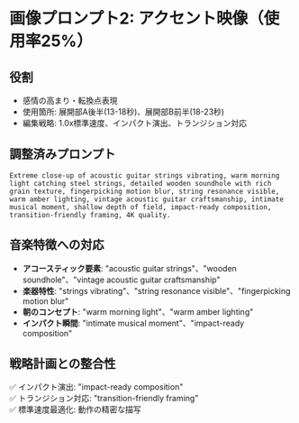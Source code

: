 # 画像プロンプト2: アクセント映像（使用率25%）

## 役割
- 感情の高まり・転換点表現
- 使用箇所: 展開部A後半(13-18秒)、展開部B前半(18-23秒)
- 編集戦略: 1.0x標準速度、インパクト演出、トランジション対応

## 調整済みプロンプト
```
Extreme close-up of acoustic guitar strings vibrating, warm morning light catching steel strings, detailed wooden soundhole with rich grain texture, fingerpicking motion blur, string resonance visible, warm amber lighting, vintage acoustic guitar craftsmanship, intimate musical moment, shallow depth of field, impact-ready composition, transition-friendly framing, 4K quality.
```

## 音楽特徴への対応
- **アコースティック要素**: "acoustic guitar strings"、"wooden soundhole"、"vintage acoustic guitar craftsmanship"
- **楽器特性**: "strings vibrating"、"string resonance visible"、"fingerpicking motion blur"
- **朝のコンセプト**: "warm morning light"、"warm amber lighting"
- **インパクト瞬間**: "intimate musical moment"、"impact-ready composition"

## 戦略計画との整合性
✅ インパクト演出: "impact-ready composition"  
✅ トランジション対応: "transition-friendly framing"  
✅ 標準速度最適化: 動作の精密な描写